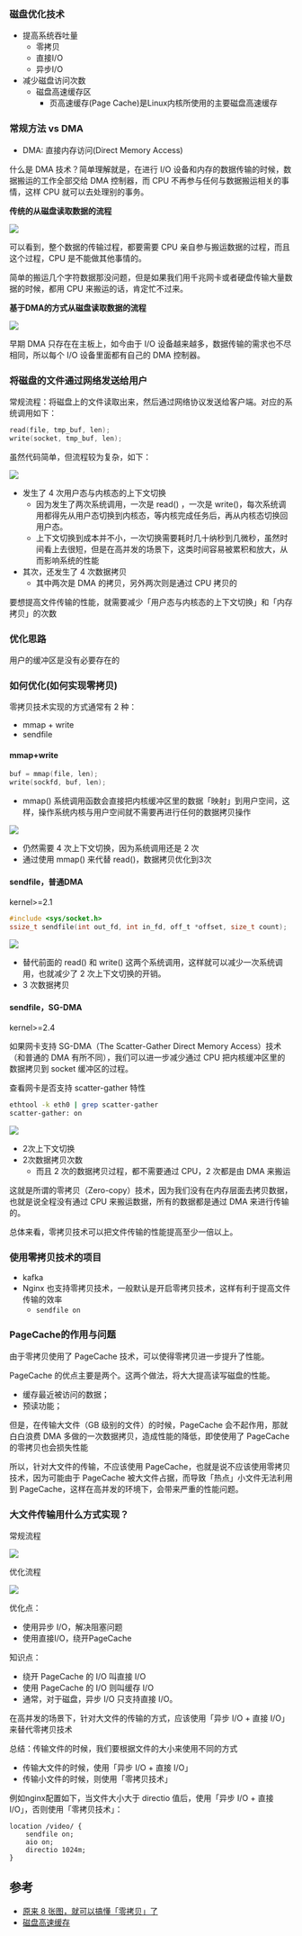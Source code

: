 ### 磁盘优化技术

- 提高系统吞吐量
  - 零拷贝
  - 直接I/O
  - 异步I/O
- 减少磁盘访问次数
  - 磁盘高速缓存区
    - 页高速缓存(Page Cache)是Linux内核所使用的主要磁盘高速缓存

### 常规方法 vs DMA

- DMA: 直接内存访问(Direct Memory Access)

什么是 DMA 技术？简单理解就是，在进行 I/O 设备和内存的数据传输的时候，数据搬运的工作全部交给 DMA 控制器，而 CPU 不再参与任何与数据搬运相关的事情，这样 CPU 就可以去处理别的事务。

**传统的从磁盘读取数据的流程**

![](/static/images/2108/p004.png)

可以看到，整个数据的传输过程，都要需要 CPU 亲自参与搬运数据的过程，而且这个过程，CPU 是不能做其他事情的。

简单的搬运几个字符数据那没问题，但是如果我们用千兆网卡或者硬盘传输大量数据的时候，都用 CPU 来搬运的话，肯定忙不过来。

**基于DMA的方式从磁盘读取数据的流程**

![](/static/images/2108/p005.png)

早期 DMA 只存在在主板上，如今由于 I/O 设备越来越多，数据传输的需求也不尽相同，所以每个 I/O 设备里面都有自己的 DMA 控制器。

### 将磁盘的文件通过网络发送给用户

常规流程：将磁盘上的文件读取出来，然后通过网络协议发送给客户端。对应的系统调用如下：

```c
read(file, tmp_buf, len);
write(socket, tmp_buf, len);
```

虽然代码简单，但流程较为复杂，如下：

![](/static/images/2108/p006.png)

- 发生了 4 次用户态与内核态的上下文切换
  - 因为发生了两次系统调用，一次是 read() ，一次是 write()，每次系统调用都得先从用户态切换到内核态，等内核完成任务后，再从内核态切换回用户态。
  - 上下文切换到成本并不小，一次切换需要耗时几十纳秒到几微秒，虽然时间看上去很短，但是在高并发的场景下，这类时间容易被累积和放大，从而影响系统的性能
- 其次，还发生了 4 次数据拷贝
  - 其中两次是 DMA 的拷贝，另外两次则是通过 CPU 拷贝的

要想提高文件传输的性能，就需要减少「用户态与内核态的上下文切换」和「内存拷贝」的次数

### 优化思路

用户的缓冲区是没有必要存在的

### 如何优化(如何实现零拷贝)

零拷贝技术实现的方式通常有 2 种：

- mmap + write
- sendfile

#### mmap+write

```c
buf = mmap(file, len);
write(sockfd, buf, len);
```

- mmap() 系统调用函数会直接把内核缓冲区里的数据「映射」到用户空间，这样，操作系统内核与用户空间就不需要再进行任何的数据拷贝操作

![](/static/images/2108/p007.png)

- 仍然需要 4 次上下文切换，因为系统调用还是 2 次
- 通过使用 mmap() 来代替 read()，数据拷贝优化到3次

#### sendfile，普通DMA

kernel>=2.1

```c
#include <sys/socket.h>
ssize_t sendfile(int out_fd, int in_fd, off_t *offset, size_t count);
```

![](/static/images/2108/p008.png)

- 替代前面的 read() 和 write() 这两个系统调用，这样就可以减少一次系统调用，也就减少了 2 次上下文切换的开销。
- 3 次数据拷贝

#### sendfile，SG-DMA

kernel>=2.4

如果网卡支持 SG-DMA（The Scatter-Gather Direct Memory Access）技术（和普通的 DMA 有所不同），我们可以进一步减少通过 CPU 把内核缓冲区里的数据拷贝到 socket 缓冲区的过程。

查看网卡是否支持 scatter-gather 特性

```bash
ethtool -k eth0 | grep scatter-gather
scatter-gather: on
```

![](/static/images/2108/p009.png)

- 2次上下文切换
- 2次数据拷贝次数
  - 而且 2 次的数据拷贝过程，都不需要通过 CPU，2 次都是由 DMA 来搬运

这就是所谓的零拷贝（Zero-copy）技术，因为我们没有在内存层面去拷贝数据，也就是说全程没有通过 CPU 来搬运数据，所有的数据都是通过 DMA 来进行传输的。

总体来看，零拷贝技术可以把文件传输的性能提高至少一倍以上。

### 使用零拷贝技术的项目

- kafka
- Nginx 也支持零拷贝技术，一般默认是开启零拷贝技术，这样有利于提高文件传输的效率
  - `sendfile on`

### PageCache的作用与问题

由于零拷贝使用了 PageCache 技术，可以使得零拷贝进一步提升了性能。

PageCache 的优点主要是两个。这两个做法，将大大提高读写磁盘的性能。

- 缓存最近被访问的数据；
- 预读功能；

但是，在传输大文件（GB 级别的文件）的时候，PageCache 会不起作用，那就白白浪费 DMA 多做的一次数据拷贝，造成性能的降低，即使使用了 PageCache 的零拷贝也会损失性能

所以，针对大文件的传输，不应该使用 PageCache，也就是说不应该使用零拷贝技术，因为可能由于 PageCache 被大文件占据，而导致「热点」小文件无法利用到 PageCache，这样在高并发的环境下，会带来严重的性能问题。

### 大文件传输用什么方式实现？

常规流程

![](/static/images/2108/p010.png)

优化流程

![](/static/images/2108/p011.png)

优化点：

- 使用异步 I/O，解决阻塞问题
- 使用直接I/O，绕开PageCache

知识点：

- 绕开 PageCache 的 I/O 叫直接 I/O
- 使用 PageCache 的 I/O 则叫缓存 I/O
- 通常，对于磁盘，异步 I/O 只支持直接 I/O。

在高并发的场景下，针对大文件的传输的方式，应该使用「异步 I/O + 直接 I/O」来替代零拷贝技术

总结：传输文件的时候，我们要根据文件的大小来使用不同的方式

- 传输大文件的时候，使用「异步 I/O + 直接 I/O」
- 传输小文件的时候，则使用「零拷贝技术」

例如nginx配置如下，当文件大小大于 directio 值后，使用「异步 I/O + 直接 I/O」，否则使用「零拷贝技术」：

```
location /video/ { 
    sendfile on; 
    aio on; 
    directio 1024m; 
}
```

## 参考

- [原来 8 张图，就可以搞懂「零拷贝」了](https://www.cnblogs.com/xiaolincoding/p/13719610.html)
- [磁盘高速缓存](https://blog.csdn.net/yunsongice/article/details/5833154)